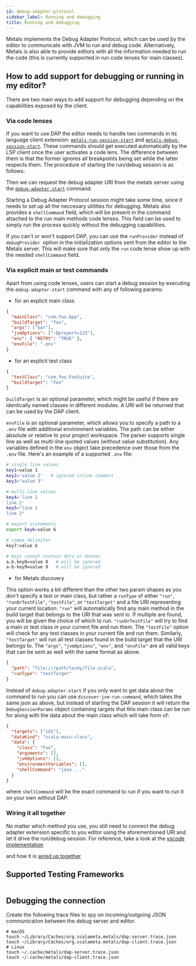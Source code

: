 ```yaml
---
id: debug-adapter-protocol
sidebar_label: Running and debugging
title: Running and debugging
---
```


Metals implements the Debug Adapter Protocol, which can be used by the editor to
communicate with JVM to run and debug code. Alternatively, Metals is also able
to provide editors with all the information needed to run the code (this is
currently supported in run code lenses for main classes).

## How to add support for debugging or running in my editor?

There are two main ways to add support for debugging depending on the
capabilities exposed by the client.

### Via code lenses

If you want to use DAP the editor needs to handle two commands in its language
client extension:
[`metals-run-session-start`](https://github.com/scalameta/metals/blob/main/metals/src/main/scala/scala/meta/internal/metals/ClientCommands.scala)
and
[`metals-debug-session-start`](https://github.com/scalameta/metals/blob/main/metals/src/main/scala/scala/meta/internal/metals/ClientCommands.scala).
These commands should get executed automatically by the LSP client once the user
activates a code lens. The difference between them is that the former ignores
all breakpoints being set while the latter respects them. The procedure of
starting the run/debug session is as follows:

Then we can request the debug adapter URI from the metals server using the
[`debug-adapter-start`](https://github.com/scalameta/metals/blob/master/metals/src/main/scala/scala/meta/internal/metals/ServerCommands.scala)
command.

Starting a Debug Adapter Protocol session might take some time, since it needs
to set up all the neccesary utilities for debugging. Metals also provides a
`shellCommand` field, which will be present in the command attached to the run
main methods code lenses. This field can be used to simply run the process
quickly without the debugging capabilities.

If you can't or won't support DAP, you can use the `runProvider` instead of
`debugProvider `option in the initialization options sent from the editor to the
Metals server. This will make sure that only the `run` code lense show up with
the needed `shellCommand` field.

### Via explicit main or test commands

Apart from using code lenses, users can start a debug session by executing the
`debug-adapter-start` command with any of following params:

- for an explicit main class

```json
{
  "mainClass": "com.foo.App",
  "buildTarget": "foo",
  "args": ["bar"],
  "jvmOptions": ["-Dpropert=123"],
  "env": { "RETRY": "TRUE" },
  "envFile": ".env"
}
```

- for an explicit test class

```json
{
  "testClass": "com.foo.FooSuite",
  "buildTarget": "foo"
}
```

`buildTarget` is an optional parameter, which might be useful if there are
identically named classes in different modules. A URI will be returned that can
be used by the DAP client.

`envFile` is an optional parameter, which allows you to specify a path to a
`.env` file with additional environment variables. The path can be either
absolute or relative to your project workspace. The parser supports single line
as well as multi-line quoted values (without value substitution). Any variables
defined in the `env` object take precedence over those from the `.env` file.
Here's an example of a supported `.env` file:

```bash
# single line values
key1=value 1
key2='value 2'   # ignored inline comment
key3="value 3"

# multi-line values
key4='line 1
line 2'
key5="line 1
line 2"

# export statements
export key6=value 6

# comma delimiter
key7:value 6

# keys cannot contain dots or dashes
a.b.key8=value 8   # will be ignored
a-b-key9=value 9   # will be ignored
```

- for Metals discovery

This option works a bit different than the other two param shapes as you don't
specify a test or main class, but rather a `runType` of either `"run"`,
`"runOrTestFile"`, `"testFile"`, or `"testTarget"` and a file URI representing
your current location. `"run"` will automatically find any main method in the
build target that belongs to the URI that was sent in. If multiple are found,
you will be given the choice of which to run. `"runOrTestFile"` will try to find
a main or test class in your current file and run them. The `"testFile"` option
will check for any test classes in your current file and run them. Similarly,
`"testTarget"` will run all test classes found in the build target that the URI
belongs to. The `"args"`, `"jvmOptions"`, `"env"`, and `"envFile"` are all valid
keys that can be sent as well with the same format as above.

```json
{
  "path": "file:///path/to/my/file.scala",
  "runType": "testTarget"
}
```

Instead of `debug-adapter-start` if you only want to get data about the command
to run you can use `discover-jvm-run-command`, which takes the same json as
above, but instead of starting the DAP session it will return the
`DebugSessionParams` object containing targets that this main class can be run
for along with the data about the main class which will take form of:

```json
{
  "targets": ["id1"],
  "dataKind": "scala-main-class",
  "data": {
    "class": "Foo",
    "arguments": [],
    "jvmOptions": [],
    "environmentVariables": [],
    "shellCommand": "java ..."
  }
}
```

where `shellCommand` will be the exact command to run if you want to run it on
your own without DAP.

### Wiring it all together

No matter which method you use, you still need to connect the debug adapter
extension specific to you editor using the aforementioned URI and let it drive
the run/debug session. For reference, take a look at the
[vscode implementation](https://github.com/scalameta/metals-vscode/blob/main/packages/metals-vscode/src/debugger/scalaDebugger.ts)

and how it is
[wired up together](https://github.com/scalameta/metals-vscode/blob/main/packages/metals-vscode/src/extension.ts)

## Supported Testing Frameworks

```scala mdoc:test-frameworks

```

## Debugging the connection

Create the following trace files to spy on incoming/outgoing JSON communication
between the debug server and editor.

```
# macOS
touch ~/Library/Caches/org.scalameta.metals/dap-server.trace.json
touch ~/Library/Caches/org.scalameta.metals/dap-client.trace.json
# Linux
touch ~/.cache/metals/dap-server.trace.json
touch ~/.cache/metals/dap-client.trace.json
```
